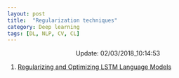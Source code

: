 ```yaml
---
layout: post
title:  "Regularization techniques"
category: Deep learning
tags: [DL, NLP, CV, CL]
---
```






<center> Update: 02/03/2018_10:14:53</center>

  	
1. [ Regularizing and Optimizing LSTM Language Models](https://rawgit.com/elbayadm/PaperNotes/master/notes/regularization/2017-Regularizing-and-Optimizing-LSTM-Language-Models.html)
